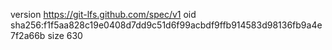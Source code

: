 version https://git-lfs.github.com/spec/v1
oid sha256:f1f5aa828c19e0408d7dd9c51d6f99acbdf9ffb914583d98136fb9a4e7f2a66b
size 630
